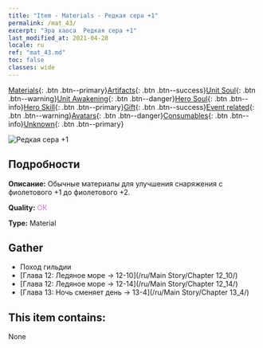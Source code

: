 ```yaml
---
title: "Item - Materials - Редкая сера +1"
permalink: /mat_43/
excerpt: "Эра хаоса  Редкая сера +1"
last_modified_at: 2021-04-28
locale: ru
ref: "mat_43.md"
toc: false
classes: wide
---
```

 [Materials](/ItemsRU/){: .btn .btn--primary}[Artifacts](/ItemsRU/Artifacts/){: .btn .btn--success}[Unit Soul](/ItemsRU/UnitSoul/){: .btn .btn--warning}[Unit Awakening](/ItemsRU/UnitAwakening/){: .btn .btn--danger}[Hero Soul](/ItemsRU/HeroSoul/){: .btn .btn--info}[Hero Skill](/ItemsRU/HeroSkill/){: .btn .btn--primary}[Gift](/ItemsRU/Gift/){: .btn .btn--success}[Event related](/ItemsRU/Events/){: .btn .btn--warning}[Avatars](/ItemsRU/Avatars/){: .btn .btn--danger}[Consumables](/ItemsRU/Consumables/){: .btn .btn--info}[Unknown](/ItemsRU/Unknown/){: .btn .btn--primary}

 ![Редкая сера +1](/images/t/i_cailiao_liuhuang2.png)

## Подробности
 **Описание:** Обычные материалы для улучшения снаряжения c фиолетового +1 до фиолетового +2.

 **Quality:** <span style="color: #DA70D6">OK</span>

 **Type:** Material

## Gather

*    Поход гильдии 
*    [Глава 12: Ледяное море -> 12-10](/ru/Main Story/Chapter 12_10/) 
*    [Глава 12: Ледяное море -> 12-14](/ru/Main Story/Chapter 12_14/) 
*    [Глава 13: Ночь сменяет день -> 13-4](/ru/Main Story/Chapter 13_4/) 

## This item contains:

  None

